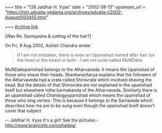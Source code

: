 +++
title = "126 Jaldhar H. Vyas"
date = "2002-08-13"
upstream_url = "https://lists.advaita-vedanta.org/archives/advaita-l/2002-August/003455.html"

+++
[Archive link](https://lists.advaita-vedanta.org/archives/advaita-l/2002-August/003455.html)

[Was Re: Sannyasins & cutting of the hair?]

On Fri, 9 Aug 2002, Ashish Chandra wrote:

> If I am not mistaken, there is even an Upanishad named after hair (on the
> head or the beard or both - I am not sure) called MuNDaka.

MuNDakopanishad belongs to the Atharvaveda.  It means the Upanishad of
those who shave their heads.  Shankaracharya explains that the followers
of the Atharvaveda had a vrata called Shirovrata which involved shaving
the head.  But the details of that Shirovrata are not explained in the
upanishad itself but elsewhere inthe karmakanda of the Atharvaveda.
Similiarly there is an upanishad called Chandogyopanishad which means the
upanishad of those who sing verses.  This is because it belongs to the
Samaveda which describes how rks are to be sung even though the upanishad
itself doesn't cover that subject.

--
Jaldhar H. Vyas <jaldhar at braincells.com>
It's a girl! See the pictures - http://www.braincells.com/shailaja/


